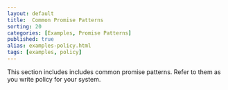 ```yaml
---
layout: default
title:  Common Promise Patterns
sorting: 20
categories: [Examples, Promise Patterns]
published: true
alias: examples-policy.html
tags: [examples, policy]
---
```


This section includes includes common promise patterns. Refer to them as you 
write policy for your system.





